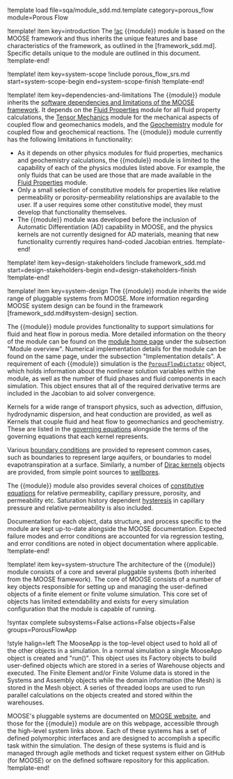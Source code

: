 !template load file=sqa/module_sdd.md.template category=porous_flow module=Porous Flow

!template! item key=introduction
The [!ac](MOOSE) {{module}} module is based on the MOOSE framework and thus inherits
the unique features and base characteristics of the framework, as outlined in the [framework_sdd.md].
Specific details unique to the module are outlined in this document.
!template-end!

!template! item key=system-scope
!include porous_flow_srs.md start=system-scope-begin end=system-scope-finish
!template-end!

!template! item key=dependencies-and-limitations
The {{module}} module inherits the [software dependencies and limitations of the MOOSE framework](framework_sdd.md#dependencies-and-limitations).
It depends on the [Fluid Properties](fluid_properties/index.md) module for all fluid property calculations,
the [Tensor Mechanics](tensor_mechanics/index.md) module for the mechanical aspects of coupled flow
and geomechanics models, and the [Geochemistry](geochemistry/index.md) module for coupled flow and
geochemical reactions. The {{module}} module currently has the following limitations in functionality:

- As it depends on other physics modules for fluid properties, mechanics and geochemistry calculations,
  the {{module}} module is limited to the capability of each of the physics modules listed above. For
  example, the only fluids that can be used are those that are made available in the [Fluid Properties](fluid_properties/index.md)
  module.
- Only a small selection of constitutive models for properties like relative permeability or
  porosity-permeability relationships are available to the user. If a user requires some other
  constitutive model, they must develop that functionality themselves.
- The {{module}} module was developed before the inclusion of Automatic Differentiation (AD) capability
  in MOOSE, and the physics kernels are not currently designed for AD materials, meaning that new
  functionality currently requires hand-coded Jacobian entries.
!template-end!

!template! item key=design-stakeholders
!include framework_sdd.md start=design-stakeholders-begin end=design-stakeholders-finish
!template-end!

!template! item key=system-design
The {{module}} module inherits the wide range of pluggable systems from MOOSE. More
information regarding MOOSE system design can be found in the framework [framework_sdd.md#system-design]
section.

The {{module}} module provides functionality to support simulations for fluid and heat flow in porous
media. More detailed information on the theory of the module can be found on the [module home page](porous_flow/index.md)
under the subsection "Module overview". Numerical implementation details for the module can be found
on the same page, under the subsection "Implementation details". A requirement of each {{module}}
simulation is the [`PorousFlowDictator`](porous_flow/dictator.md) object, which holds information about
the nonlinear solution variables within the module, as well as the number of fluid phases and fluid
components in each simulation. This object ensures that all of the required derivative terms are
included in the Jacobian to aid solver convergence.

Kernels for a wide range of transport physics, such as advection, diffusion, hydrodynamic dispersion,
and heat conduction are provided, as well as Kernels that couple fluid and heat flow to geomechanics
and geochemistry. These are listed in the [governing equations](porous_flow/governing_equations.md)
alongside the terms of the governing equations that each kernel represents.

Various [boundary conditions](porous_flow/boundaries.md) are provided to represent common cases, such
as boundaries to represent large aquifers, or boundaries to model evapotranspiration at a surface.
Similarly, a number of [Dirac kernels](porous_flow/sinks.md) objects are provided, from simple point
sources to [wellbores](dirackernels/PorousFlowPeacemanBorehole.md).

The {{module}} module also provides several choices of [constitutive equations](porous_flow/material_laws.md)
for relative permeability, capillary pressure, porosity, and permeability etc. Saturation history
dependent [hysteresis](porous_flow/hysteresis.md) in capillary pressure and relative permeability is
also included.

Documentation for each object, data structure, and process specific to the
module are kept up-to-date alongside the MOOSE documentation. Expected failure
modes and error conditions are accounted for via regression testing, and error
conditions are noted in object documentation where applicable.
!template-end!

!template! item key=system-structure
The architecture of the {{module}} module consists of a core and several pluggable systems (both
inherited from the MOOSE framework). The core of MOOSE consists of a number of key objects responsible
for setting up and managing the user-defined objects of a finite element or
finite volume simulation. This core set of objects has limited extendability and exists for every
simulation configuration that the module is capable of running.

!syntax complete subsystems=False actions=False objects=False groups=PorousFlowApp

!style halign=left
The MooseApp is the top-level object used to hold all of the other objects in a simulation. In a
normal simulation a single MooseApp object is created and "run()". This object uses its Factory
objects to build user-defined objects which are stored in a series of Warehouse objects and
executed. The Finite Element and/or Finite Volume data is stored in the Systems and Assembly objects while the domain
information (the Mesh) is stored in the Mesh object. A series of threaded loops are used to run
parallel calculations on the objects created and stored within the warehouses.

MOOSE's pluggable systems are documented on [MOOSE website](https://mooseframework.inl.gov), and those
for the {{module}} module are on this webpage, accessible through the high-level system links above.
Each of these systems has a set of defined polymorphic interfaces and are designed to accomplish a
specific task within the simulation. The design of these systems is fluid and is managed through agile
methods and ticket request system either on GitHub (for MOOSE) or on the defined software repository
for this application.
!template-end!
